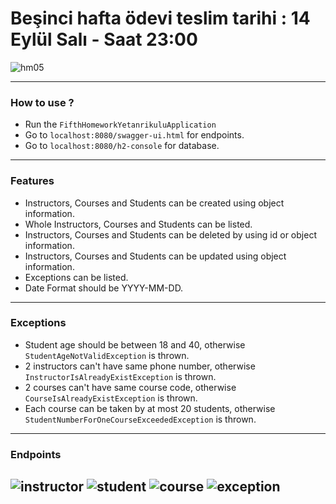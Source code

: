 # Beşinci hafta ödevi teslim tarihi : 14 Eylül Salı - Saat 23:00

![hm05](https://user-images.githubusercontent.com/45206582/132606840-bcc89ab7-37f4-4bbd-a950-227b838b0b3c.PNG)

---
### How to use ? 
* Run the `FifthHomeworkYetanrikuluApplication`
* Go to `localhost:8080/swagger-ui.html` for endpoints.
* Go to `localhost:8080/h2-console` for database.
---
### Features
* Instructors, Courses and Students can be created using object information.
* Whole Instructors, Courses and Students can be listed.
* Instructors, Courses and Students can be deleted by using id or object information.
* Instructors, Courses and Students can be updated using object information.
* Exceptions can be listed.
* Date Format should be YYYY-MM-DD.
---

### Exceptions
* Student age should be between 18 and 40, otherwise `StudentAgeNotValidException` is thrown.
* 2 instructors can't have same phone number, otherwise `InstructorIsAlreadyExistException` is thrown.
* 2 courses can't have same course code, otherwise `CourseIsAlreadyExistException` is thrown.
* Each course can be taken by at most 20 students, otherwise `StudentNumberForOneCourseExceededException` is thrown.

---
### Endpoints 
![instructor](https://i.hizliresim.com/4a44bdf.jpg)
![student](https://i.hizliresim.com/jop2eg3.jpg)
![course](https://i.hizliresim.com/iyfeym1.jpg)
![exception](https://i.hizliresim.com/bhytt6m.jpg)
---


